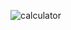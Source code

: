 ![calculator](https://github.com/nikulkumar730/calculator-UI-java-Script/assets/165356483/4e54d784-6f0f-4d54-9c0c-bb71a794cdcf)
